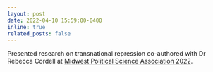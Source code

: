 ```yaml
---
layout: post
date: 2022-04-10 15:59:00-0400
inline: true
related_posts: false
---
```


Presented research on transnational repression co-authored with Dr Rebecca Cordell at [Midwest Political Science Association 2022](https://www.mpsanet.org/conference/).